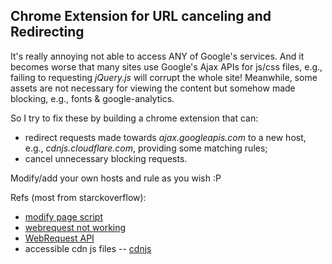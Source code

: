 ## Chrome Extension for URL canceling and Redirecting

It's really annoying not able to access ANY of Google's services. And it becomes worse that many sites use Google's Ajax APIs for js/css files, e.g., failing to requesting *jQuery.js* will corrupt the whole site! Meanwhile, some assets are not necessary for viewing the content but somehow made blocking, e.g., fonts & google-analytics.

So I try to fix these by building a chrome extension that can:

* redirect requests made towards *ajax.googleapis.com* to a new host, e.g., *cdnjs.cloudflare.com*, providing some matching rules;
* cancel unnecessary blocking requests.

Modify/add your own hosts and rule as you wish :P

Refs (most from starckoverflow):

* [modify page script](http://stackoverflow.com/questions/10075620/chrome-extension-to-modify-pages-script-includes-and-js)
* [webrequest not working](http://stackoverflow.com/questions/15502691/chrome-webrequest-not-working)
* [WebRequest API](http://www.adambarth.com/experimental/crx/docs/webRequest.html)
* accessible cdn js files -- [cdnjs](https://cdnjs.com/)